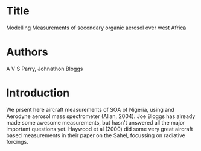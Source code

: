 # Title
Modelling Measurements of secondary organic aerosol over west Africa

# Authors
A V S Parry, Johnathon Bloggs

# Introduction
We prsent here aircraft measurements of SOA of Nigeria, using and Aerodyne aerosol mass spectrometer (Allan, 2004).
Joe Bloggs has already made some awesome measurements, but hasn't answered all the major important questions yet.
Haywood et al (2000) did some very great aircraft based measurements in their paper on the Sahel, focussing on radiative forcings.
